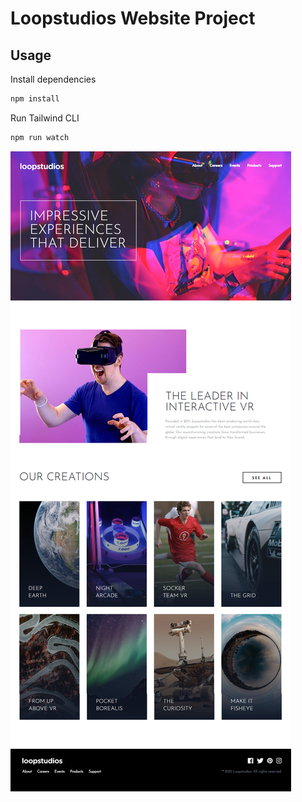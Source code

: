 # Loopstudios Website Project

## Usage

Install dependencies

```bash
npm install

```

Run Tailwind CLI

```bash
npm run watch

```

![Alt text](./images/loopstudios.png)
